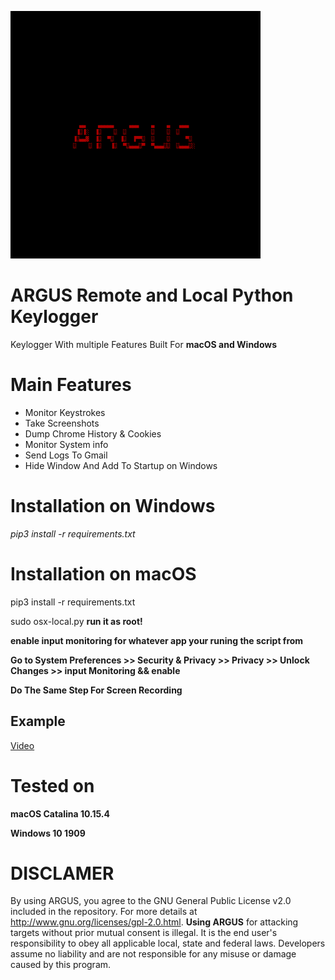 
![](images/image.png)

# ARGUS Remote and Local Python Keylogger
 

Keylogger With multiple Features Built For  **macOS and Windows**

# Main Features

* Monitor Keystrokes
* Take Screenshots
* Dump Chrome History & Cookies
* Monitor System info
* Send Logs To Gmail
* Hide Window And Add To Startup on Windows


# Installation on Windows


*pip3 install -r requirements.txt*



# Installation on macOS


pip3 install -r requirements.txt

sudo osx-local.py **run it as root!**

**enable input monitoring for whatever app your runing the script from**

**Go to System Preferences >> Security & Privacy >> Privacy >> Unlock Changes >> input Monitoring && enable**


**Do The Same Step For Screen Recording**



## Example

[Video](https://streamable.com/mz6r2q)


# Tested on

**macOS Catalina 10.15.4**

**Windows 10 1909**



# DISCLAMER 

By using ARGUS, you agree to the GNU General Public License v2.0 included in the repository. For more details at http://www.gnu.org/licenses/gpl-2.0.html. **Using ARGUS**  for attacking targets without prior mutual consent is illegal. It is the end user's responsibility to obey all applicable local, state and federal laws. Developers assume no liability and are not responsible for any misuse or damage caused by this program.


